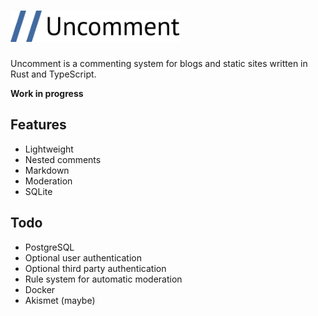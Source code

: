 <h1><img src="dist/logo.svg" height=50 alt="Uncomment"/></h1>

Uncomment is a commenting system for blogs and static sites written in Rust and TypeScript.

**Work in progress**

## Features

* Lightweight
* Nested comments
* Markdown
* Moderation
* SQLite

## Todo

* PostgreSQL
* Optional user authentication
* Optional third party authentication
* Rule system for automatic moderation
* Docker
* Akismet (maybe)
